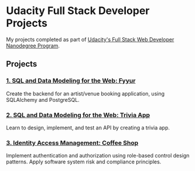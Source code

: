 # Udacity Full Stack Developer Projects

My projects completed as part of [Udacity's Full Stack Web Developer Nanodegree Program](https://www.udacity.com/course/full-stack-web-developer-nanodegree--nd0044).

## Projects

### [1. SQL and Data Modeling for the Web: Fyyur](https://github.com/thekakkun/fyyur)
Create the backend for an artist/venue booking application, using SQLAlchemy and PostgreSQL.


### [2. SQL and Data Modeling for the Web: Trivia App](https://github.com/thekakkun/trivia_app)
Learn to design, implement, and test an API by creating a trivia app.


### [3. Identity Access Management: Coffee Shop](https://github.com/thekakkun/Coffee-Shop)
Implement authentication and authorization using role-based control design patterns. Apply software system risk and compliance principles.
